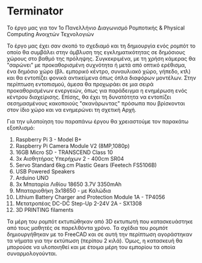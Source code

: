 # Terminator
Το έργο μας για τον 1ο Πανελλήνιο Διαγωνισμό Ρομποτικής &amp; Physical Computing Ανοιχτών Τεχνολογιών

Το έργο μας έχει σαν σκοπό το σχεδιαμό και τη δημιουργία ενός ρομπότ το οποίο θα συμβάλει στην άμβλυση της εγκληματικότητας σε δημόσιους χώρους στο βαθμό της πρόληψης. Συγκεκριμένα, με τη χρήση κάμερας θα "σαρώνει" με προκαθορισμένη συχνότητα ή μετά από οπτικό ερέθισμα, ένα δημόσιο χώρο (βλ. εμπορικό κέντρο, συναυλιακό χώρο, γήπεδο, κτλ) και θα εντοπίζει φονικά αντικείμενα όπως όπλα διαφόρων μοντέλων. Στην περίπτωση εντοπισμού, άμεσα θα προχωράει σε μια σειρά προκαθορισμένων ενεργειών, όπως για παράδειγμα η ενημέρωση ενός κέντρου διαχείρισης. 
Επίσης, θα έχει τη δυνατότητα να εντοπίζει σεσημασμένους κακοποιούς "σκανάρωντας" πρόσωπα που βρίσκονται στον ίδιο χώρο και να ενημερώνει τη σχετική Αρχή. 

Για την υλοποίηση του παραπάνω έργου θα χρειαστούμε τον παρακάτω εξοπλισμό:
1. Raspberry Pi 3 - Model B+
2. Raspberry Pi Camera Module V2 (8MP,1080p)
3. 16GB Micro SD - TRANSCEND Class 10
4. 3x Αισθητήρας Υπερήχων 2 - 400cm SR04
5. Servo Standard 6kg.cm Plastic Gears (Feetech FS5106B)
6. USB Powered Speakers
7. Arduino UNO
8. 3x Μπαταρία Λιθίου 18650 3.7V 3350mAh
9. Μπαταριοθήκη 3x18650 - με Καλώδια
10. Lithium Battery Charger and Protection Module 1A - TP4056
11. Μετατροπέας DC-DC Step-Up 2-24V 2A - SX1308
12. 3D PRINTING filaments

Τα μέρη του ρομπότ εκτυπώθηκαν από 3D εκτυπωτή που κατασκευάστηκε από τους μαθητές σε παρελθόντα χρόνο. Τα σχέδια του ρομπότ  δημιουργήθηκαν με το FreeCAD και σε αυτή την περίπτωση αγοράστηκαν τα νήματα για την εκτύπωση (περίπου 2 κιλά). Όμως, η κατασκευή θα μπορούσε να υλοποιηθεί και με έτοιμα μέρη του εμπορίου τα οποία συναρμολογούνται.  

